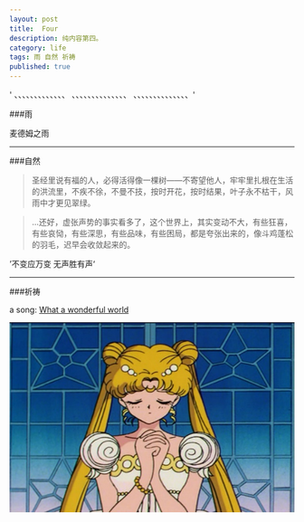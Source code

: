 ```yaml
---
layout: post
title:  Four
description: 纯内容第四。
category: life
tags: 雨 自然 祈祷
published: true
---
```



' 、、、、、、、、、、、、、
 、、、、、、、、、、、、、、
 、、、、、、、、、、、、、、'
 
 ###雨
 
 麦德姆之雨 
 
 ---
 
 ###自然
 
 >圣经里说有福的人，必得活得像一棵树——不寄望他人，牢牢里扎根在生活的洪流里，不疾不徐，不曼不技，按时开花，按时结果，叶子永不枯干，风雨中才更见翠绿。
 
 >...还好，虚张声势的事实看多了，这个世界上，其实变动不大，有些狂喜，有些哀恸，有些深思，有些品味，有些困局，都是夸张出来的，像斗鸡蓬松的羽毛，迟早会收敛起来的。
 
 ’不变应万变 无声胜有声‘
 
 
 ---
 
 ###祈祷
 
 a song: [What a wonderful world](http://www.xiami.com/song/1337623?spm=a1z1s.6843761.226669510.10.KkdYCY&from=search_popup_song)
  
 ![img](/images/blog-article-images/pray.jpg)

